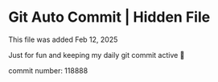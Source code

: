 # Git Auto Commit | Hidden File

This file was added Feb 12, 2025

Just for fun and keeping my daily git commit active 🤪

commit number: 118888
